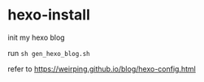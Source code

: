 # hexo-install
init my hexo blog

run `sh gen_hexo_blog.sh`

refer to https://weirping.github.io/blog/hexo-config.html